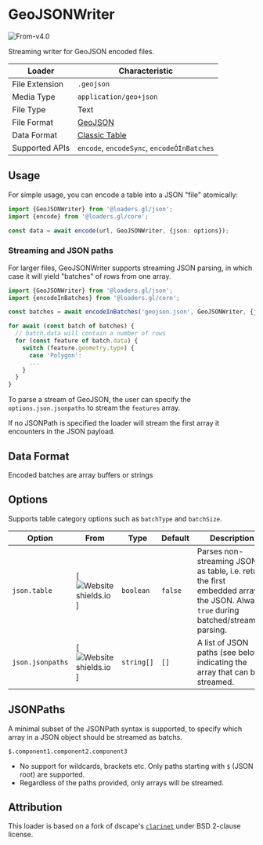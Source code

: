 # GeoJSONWriter

<p class="badges">
  <img src="https://img.shields.io/badge/From-v4.0-blue.svg?style=flat-square" alt="From-v4.0" />
</p>

Streaming writer for GeoJSON encoded files.

| Loader         | Characteristic                                       |
| -------------- | ---------------------------------------------------- |
| File Extension | `.geojson`                                           |
| Media Type     | `application/geo+json`                               |
| File Type      | Text                                                 |
| File Format    | [GeoJSON][format_geojson]                            |
| Data Format    | [Classic Table](/docs/specifications/category-table) |
| Supported APIs | `encode`, `encodeSync`, `encodeÓInBatches`           |

[format_geojson]: https://geojson.org

## Usage

For simple usage, you can encode a table into a JSON "file" atomically:

```typescript
import {GeoJSONWriter} from '@loaders.gl/json';
import {encode} from '@loaders.gl/core';

const data = await encode(url, GeoJSONWriter, {json: options});
```

### Streaming and JSON paths

For larger files, GeoJSONWriter supports streaming JSON parsing, in which case it will yield "batches" of rows from one array.

```typescript
import {GeoJSONWriter} from '@loaders.gl/json';
import {encodeInBatches} from '@loaders.gl/core';

const batches = await encodeInBatches('geojson.json', GeoJSONWriter, {json: {jsonpaths: ['$.features']}});

for await (const batch of batches) {
  // batch.data will contain a number of rows
  for (const feature of batch.data) {
    switch (feature.geometry.type) {
      case 'Polygon':
      ...
    }
  }
}
```

To parse a stream of GeoJSON, the user can specify the `options.json.jsonpaths` to stream the `features` array.

If no JSONPath is specified the loader will stream the first array it encounters in the JSON payload.


## Data Format

Encoded batches are array buffers or strings

## Options

Supports table category options such as `batchType` and `batchSize`.

| Option                 | From                                                                                  | Type       | Default                                                                                                                                          | Description                                                                                                                           |
| ---------------------- | ------------------------------------------------------------------------------------- | ---------- | ------------------------------------------------------------------------------------------------------------------------------------------------ | ------------------------------------------------------------------------------------------------------------------------------------- |
| `json.table`           | [![Website shields.io](https://img.shields.io/badge/v2.0-blue.svg?style=flat-square)] | `boolean`  | `false`                                                                                                                                          | Parses non-streaming JSON as table, i.e. return the first embedded array in the JSON. Always `true` during batched/streaming parsing. |
| `json.jsonpaths`       | [![Website shields.io](https://img.shields.io/badge/v2.2-blue.svg?style=flat-square)] | `string[]` | `[]`                                                                                                                                             | A list of JSON paths (see below) indicating the array that can be streamed.                                                           |

## JSONPaths

A minimal subset of the JSONPath syntax is supported, to specify which array in a JSON object should be streamed as batchs.

`$.component1.component2.component3`

- No support for wildcards, brackets etc. Only paths starting with `$` (JSON root) are supported.
- Regardless of the paths provided, only arrays will be streamed.

## Attribution

This loader is based on a fork of dscape's [`clarinet`](https://github.com/dscape/clarinet) under BSD 2-clause license.
